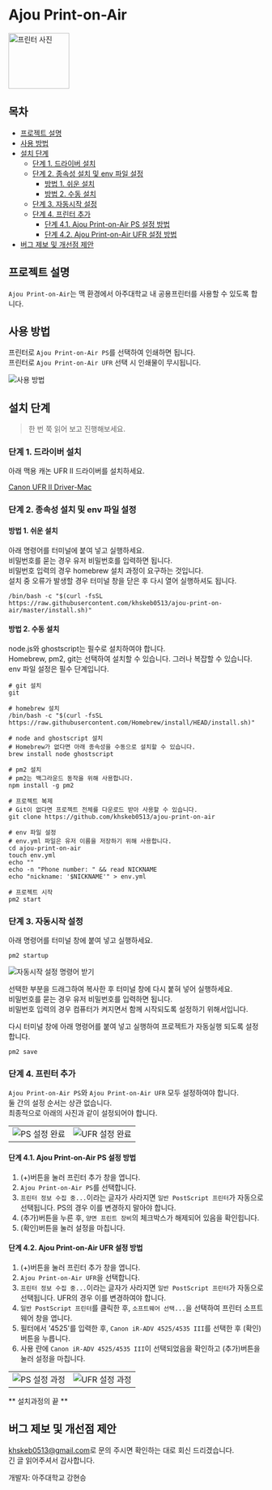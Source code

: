 # Ajou Print-on-Air

<img style="vertical-align: middle" src="images/printer.png" alt="프린터 사진" width="120" height="110">

## 목차

- [프로젝트 설명](#intro)
- [사용 방법](#how-to-use)
- [설치 단계](#how-to-install)
  - [단계 1. 드라이버 설치](#install-driver)
  - [단계 2. 종속성 설치 및 env 파일 설정](#install-dependencies)
    - [방법 1. 쉬운 설치](#easy-install)
    - [방법 2. 수동 설치](#manual-install)
  - [단계 3. 자동시작 설정](#set-auto-launch)
  - [단계 4. 프린터 추가](#add-printer-setting)
    - [단계 4.1. Ajou Print-on-Air PS 설정 방법](#ps-ipp-add)
    - [단계 4.2. Ajou Print-on-Air UFR 설정 방법](#ufr-ipp-add)
- [버그 제보 및 개선점 제안](#contact-info)

<a id="intro" />

## 프로젝트 설명

`Ajou Print-on-Air`는 맥 환경에서 아주대학교 내 공용프린터를 사용할 수 있도록 합니다.

<a id="how-to-use" />

## 사용 방법

프린터로 `Ajou Print-on-Air PS`를 선택하여 인쇄하면 됩니다.<br>
프린터로 `Ajou Print-on-Air UFR` 선택 시 인쇄물이 무시됩니다.

<img src="images/how-to-use.png" alt="사용 방법">

<a id="how-to-install" />

## 설치 단계

> 한 번 쭉 읽어 보고 진행해보세요.

<a id="install-driver" />

### 단계 1. 드라이버 설치

아래 맥용 캐논 UFR II 드라이버를 설치하세요.

[Canon UFR II Driver-Mac](https://asia.canon/en/support/0101135101?model=3327C006)

<a id="install-dependencies" />

### 단계 2. 종속성 설치 및 env 파일 설정

<a id="easy-install" />

#### 방법 1. 쉬운 설치

아래 명령어를 터미널에 붙여 넣고 실행하세요.<br>
비밀번호를 묻는 경우 유저 비밀번호를 입력하면 됩니다.<br>
비밀번호 입력의 경우 homebrew 설치 과정이 요구하는 것입니다.<br>
설치 중 오류가 발생할 경우 터미널 창을 닫은 후 다시 열어 실행하셔도 됩니다.

~~~
/bin/bash -c "$(curl -fsSL https://raw.githubusercontent.com/khskeb0513/ajou-print-on-air/master/install.sh)"
~~~

<a id="manual-install" />

#### 방법 2. 수동 설치

node.js와 ghostscript는 필수로 설치하여야 합니다.<br>
Homebrew, pm2, git는 선택하여 설치할 수 있습니다. 그러나 복잡할 수 있습니다.<br>
env 파일 설정은 필수 단계입니다.

~~~
# git 설치
git

# homebrew 설치
/bin/bash -c "$(curl -fsSL https://raw.githubusercontent.com/Homebrew/install/HEAD/install.sh)"

# node and ghostscript 설치
# Homebrew가 없다면 아래 종속성을 수동으로 설치할 수 있습니다.
brew install node ghostscript

# pm2 설치
# pm2는 백그라운드 동작을 위해 사용합니다.
npm install -g pm2

# 프로젝트 복제
# Git이 없다면 프로젝트 전체를 다운로드 받아 사용할 수 있습니다.
git clone https://github.com/khskeb0513/ajou-print-on-air

# env 파일 설정 
# env.yml 파일은 유저 이름을 저장하기 위해 사용합니다.
cd ajou-print-on-air
touch env.yml
echo ""
echo -n "Phone number: " && read NICKNAME
echo "nickname: '$NICKNAME'" > env.yml

# 프로젝트 시작
pm2 start
~~~

<a id="set-auto-launch" />

### 단계 3. 자동시작 설정

아래 명령어를 터미널 창에 붙여 넣고 실행하세요.
~~~
pm2 startup
~~~

<img src="images/fetch-set-startup-2.png" alt="자동시작 설정 명령어 받기">

선택한 부분을 드래그하여 복사한 후 터미널 창에 다시 붙혀 넣어 실행하세요.<br>
비밀번호를 묻는 경우 유저 비밀번호를 입력하면 됩니다.<br>
비밀번호 입력의 경우 컴퓨터가 켜지면서 함께 시작되도록 설정하기 위해서입니다.<br>

다시 터미널 창에 아래 명령어를 붙여 넣고 실행하여 프로젝트가 자동실행 되도록 설정합니다.
~~~
pm2 save
~~~

<a id="add-printer-setting" />

### 단계 4. 프린터 추가

`Ajou Print-on-Air PS`와 `Ajou Print-on-Air UFR` 모두 설정하여야 합니다.<br>
둘 간의 설정 순서는 상관 없습니다.<br>
최종적으로 아래의 사진과 같이 설정되어야 합니다.
<table><tr><td><img src="images/ps-set-finished.png" alt="PS 설정 완료"></td><td><img src="images/ufr-set-finished.png" alt="UFR 설정 완료"></td></tr></table>

<a id="ps-ipp-add" />

#### 단계 4.1. Ajou Print-on-Air PS 설정 방법

1. (+)버튼을 눌러 프린터 추가 창을 엽니다.
2. `Ajou Print-on-Air PS`를 선택합니다.
3. `프린터 정보 수집 중...`이라는 글자가 사라지면 `일반 PostScript 프린터`가 자동으로 선택됩니다. PS의 경우 이를 변경하지 말아야 합니다.
4. (추가)버튼을 누른 후, `양면 프린트 장비`의 체크박스가 해제되어 있음을 확인힙니다.
5. (확인)버튼을 눌러 설정을 마칩니다.

<a id="ufr-ipp-add" />

#### 단계 4.2. Ajou Print-on-Air UFR 설정 방법

1. (+)버튼을 눌러 프린터 추가 창을 엽니다.
2. `Ajou Print-on-Air UFR`을 선택합니다.
3. `프린터 정보 수집 중...`이라는 글자가 사라지면 `일반 PostScript 프린터`가 자동으로 선택됩니다. UFR의 경우 이를 변경하여야 합니다.
4. `일반 PostScript 프린터`를 클릭한 후, `소프트웨어 선택...`을 선택하여 프린터 소프트웨어 창을 엽니다.
5. 필터에서 '4525'를 입력한 후, `Canon iR-ADV 4525/4535 III`를 선택한 후 (확인)버튼을 누릅니다.
6. 사용 란에 `Canon iR-ADV 4525/4535 III`이 선택되었음을 확인하고 (추가)버튼을 눌러 설정을 마칩니다.

<table><tr><td><img src="images/ps-setting.gif" alt="PS 설정 과정"></td><td><img src="images/ufr-setting.gif" alt="UFR 설정 과정"></td></tr></table>

** 설치과정의 끝 **

<a id="contact-info" />

## 버그 제보 및 개선점 제안
 
[khskeb0513@gmail.com](mailto:khskeb0513@gmail.com)로 문의 주시면 확인하는 대로 회신 드리겠습니다.<br>
긴 글 읽어주셔서 감사합니다.
 
개발자: 아주대학교 강현승
